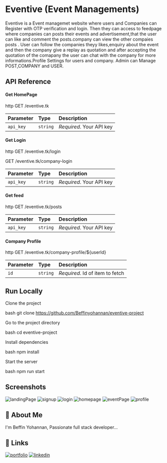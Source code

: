 # Eventive (Event Managements)

Eventive is a Event managemet website where users and Companies can Register with OTP verification and login. Then they can access to feedpage where companies can posts their events and advertisement,that the user can like and comment the posts.company can view the other compaies posts . User can follow the companies theyy likes,enquiry about the event and then the company give a replay as quotation and after accepting the quotation of the comapany the user can chat with the company for more informations.Profile Settings for users and company. Admin can Manage POST,COMPANY and USER.


## API Reference



#### Get HomePage

http
  GET /eventive.tk


| Parameter | Type     | Description                |
| :-------- | :------- | :------------------------- |
| `api_key` | `string` | *Required*. Your API key |

#### Get Login

http
  GET /eventive.tk/login

  GET /eventive.tk/company-login


| Parameter | Type     | Description                |
| :-------- | :------- | :------------------------- |
| `api_key` | `string` | *Required*. Your API key |


#### Get feed

http
  GET /eventive.tk/posts


| Parameter | Type     | Description                |
| :-------- | :------- | :------------------------- |
| `api_key` | `string` | *Required*. Your API key |



####  Company Profile

http
  GET /eventive.tk/company-profile/${userId}


| Parameter | Type     | Description                       |
| :-------- | :------- | :-------------------------------- |
| `id`      | `string` | *Required*. Id of item to fetch |



## Run Locally

Clone the project

bash
  git clone https://github.com/Beffinyohannan/eventive-project


Go to the project directory

bash
  cd eventive-project


Install dependencies

bash
  npm install


Start the server

bash
  npm run start

## Screenshots

![landingPage](https://user-images.githubusercontent.com/107913841/210033608-7100bd01-21f4-4ff2-ad8f-b603d9872ed6.png)
![signup](https://user-images.githubusercontent.com/107913841/210033618-5c0a62b4-bfb4-4f2f-9b11-25e17b930254.png)
![login](https://user-images.githubusercontent.com/107913841/210033628-e1d6d5cc-e098-436e-9ea2-ca75113962d5.png)
![homepage](https://user-images.githubusercontent.com/107913841/210033649-a7ecc8cb-e979-4564-a675-9d3ab949cce9.png)
![eventPage](https://user-images.githubusercontent.com/107913841/210033663-77c0390d-5458-4063-897c-8fb82e896bc9.png)
![profile](https://user-images.githubusercontent.com/107913841/210033674-22876308-5660-4c08-992c-6a74b39c4d14.png)



## 🚀 About Me
I'm Beffin Yohannan, Passionate full stack developer...


## 🔗 Links
[![portfolio](https://img.shields.io/badge/my_portfolio-000?style=for-the-badge&logo=ko-fi&logoColor=white)](https://beffinyohannan.github.io/beffinyohannan/)
[![linkedin](https://img.shields.io/badge/linkedin-0A66C2?style=for-the-badge&logo=linkedin&logoColor=white)](http://www.linkedin.com/in/beffin-yohannan)
